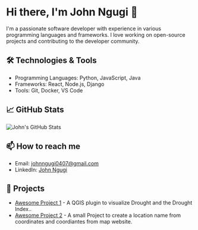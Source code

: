 # Hi there, I'm John Ngugi 👋

I'm a passionate software developer with experience in various programming languages and frameworks. I love working on open-source projects and contributing to the developer community.

## 🛠 Technologies & Tools

- Programming Languages: Python, JavaScript, Java
- Frameworks: React, Node.js, Django
- Tools: Git, Docker, VS Code

## 📈 GitHub Stats

![John's GitHub Stats](https://github-readme-stats.vercel.app/api?username=john-ngugi&show_icons=true&theme=radical)

## 📫 How to reach me

- Email: johnngugi0407@gmail.com
- LinkedIn: [John Ngugi]([https://www.linkedin.com/in/john-ngugi-a1b668217/)

## 🌟 Projects

- [Awesome Project 1]([https://github.com/john-ngugi/awesome-project-1](https://github.com/john-ngugi/drought_indexer)) - A QGIS plugin to visualize Drought and the Drought Index..
- [Awesome Project 2]([https://github.com/john-ngugi/awesome-project-2](https://github.com/john-ngugi/MapFinder)) - A small Project to create a location name from coordinates and coordiantes from map website.
